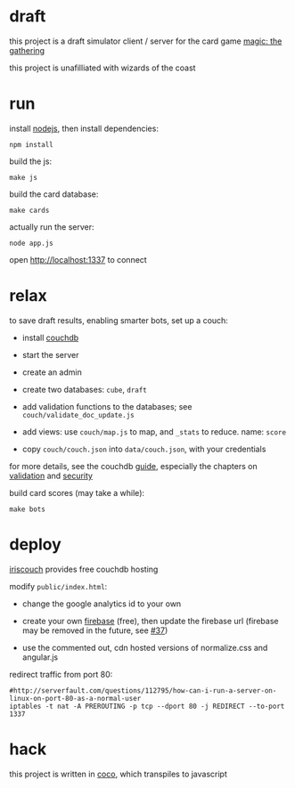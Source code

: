 # draft

this project is a draft simulator client / server for the card game
[magic: the gathering](http://en.wikipedia.org/wiki/Magic:_The_Gathering)

this project is unafilliated with wizards of the coast

# run

install [nodejs](http://nodejs.org), then install dependencies:

    npm install

build the js:

    make js

build the card database:

    make cards

actually run the server:

    node app.js

open <http://localhost:1337> to connect

# relax

to save draft results, enabling smarter bots, set up a couch:

- install [couchdb]

- start the server

- create an admin

- create two databases: `cube`, `draft`

- add validation functions to the databases; see `couch/validate_doc_update.js`

- add views: use `couch/map.js` to map, and `_stats` to reduce. name: `score`

- copy `couch/couch.json` into `data/couch.json`, with your credentials

for more details, see the couchdb [guide], especially the chapters on
[validation] and [security]

build card scores (may take a while):

    make bots

[couchdb]: http://couchdb.apache.org/
[guide]: http://guide.couchdb.org/draft/index.html
[validation]: http://guide.couchdb.org/draft/validation.html
[security]: http://guide.couchdb.org/draft/security.html

# deploy

[iriscouch](http://www.iriscouch.com/) provides free couchdb hosting

modify `public/index.html`:

- change the google analytics id to your own

- create your own [firebase](https://www.firebase.com/) (free),
  then update the firebase url (firebase may be removed in the future, see
  [#37](https://github.com/aeosynth/draft/issues/37))

- use the commented out, cdn hosted versions of normalize.css and angular.js

redirect traffic from port 80:

    #http://serverfault.com/questions/112795/how-can-i-run-a-server-on-linux-on-port-80-as-a-normal-user
    iptables -t nat -A PREROUTING -p tcp --dport 80 -j REDIRECT --to-port 1337

# hack

this project is written in [coco](https://github.com/satyr/coco), which
transpiles to javascript
